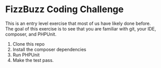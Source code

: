 # FizzBuzz Coding Challenge

This is an entry level exercise that most of us have likely done before.  
The goal of this exercise is to see that you are familiar with git, your IDE, composer, and PHPUnit. 
  
1. Clone this repo
2. Install the composer dependencies
3. Run PHPUnit
4. Make the test pass.
